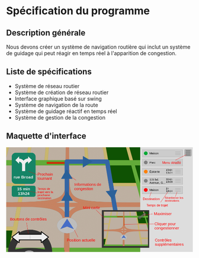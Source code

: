 # Spécification du programme

## Description générale

Nous devons créer un système de navigation routière qui inclut un système de guidage qui peut réagir en temps réel à l'apparition de congestion.

## Liste de spécifications

- Système de réseau routier
- Système de création de réseau routier
- Interface graphique basé sur swing
- Système de navigation de la route
- Système de guidage réactif en temps réel
- Système de gestion de la congestion

## Maquette d'interface

  ![Maquette de l'interface](Maquette_1.png)